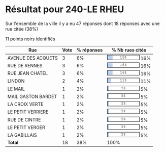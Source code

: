 # Résultat pour 240-LE RHEU

Sur l'ensemble de la ville il y a eu 47 réponses dont 18 réponses avec une rue citée (38%)

11 points noirs identifiés

| Rue | Vote | % réponses | % Nb rues cités|
|-----|------|------------|----------------|
| AVENUE DES ACQUETS | 3 | 6% | <img src="../../img/bar_16.gif" />&nbsp;16%|
| RUE DE RENNES | 3 | 6% | <img src="../../img/bar_16.gif" />&nbsp;16%|
| RUE JEAN CHATEL | 3 | 6% | <img src="../../img/bar_16.gif" />&nbsp;16%|
| LINDON | 2 | 4% | <img src="../../img/bar_11.gif" />&nbsp;11%|
| LE MAIL | 1 | 2% | <img src="../../img/bar_5.gif" />&nbsp;5%|
| MAIL GASTON BARDET | 1 | 2% | <img src="../../img/bar_5.gif" />&nbsp;5%|
| LA CROIX VERTE | 1 | 2% | <img src="../../img/bar_5.gif" />&nbsp;5%|
| LE PETIT VERRIERE | 1 | 2% | <img src="../../img/bar_5.gif" />&nbsp;5%|
| RUE DE CINTRE | 1 | 2% | <img src="../../img/bar_5.gif" />&nbsp;5%|
| LE PETIT VERGER | 1 | 2% | <img src="../../img/bar_5.gif" />&nbsp;5%|
| LA GABILLAIS | 1 | 2% | <img src="../../img/bar_5.gif" />&nbsp;5%|
| **Total** | 18 | 38% | 100%|
